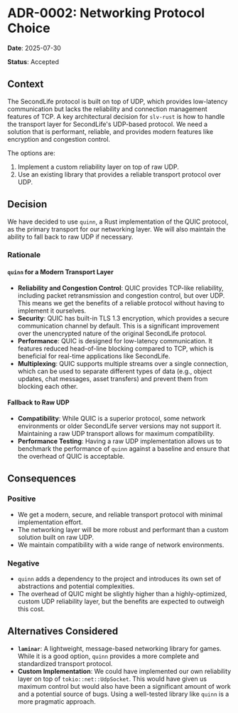 # ADR-0002: Networking Protocol Choice

**Date**: 2025-07-30

**Status**: Accepted

## Context

The SecondLife protocol is built on top of UDP, which provides low-latency communication but lacks the reliability and connection management features of TCP. A key architectural decision for `slv-rust` is how to handle the transport layer for SecondLife's UDP-based protocol. We need a solution that is performant, reliable, and provides modern features like encryption and congestion control.

The options are:
1.  Implement a custom reliability layer on top of raw UDP.
2.  Use an existing library that provides a reliable transport protocol over UDP.

## Decision

We have decided to use `quinn`, a Rust implementation of the QUIC protocol, as the primary transport for our networking layer. We will also maintain the ability to fall back to raw UDP if necessary.

### Rationale

#### `quinn` for a Modern Transport Layer

-   **Reliability and Congestion Control**: QUIC provides TCP-like reliability, including packet retransmission and congestion control, but over UDP. This means we get the benefits of a reliable protocol without having to implement it ourselves.
-   **Security**: QUIC has built-in TLS 1.3 encryption, which provides a secure communication channel by default. This is a significant improvement over the unencrypted nature of the original SecondLife protocol.
-   **Performance**: QUIC is designed for low-latency communication. It features reduced head-of-line blocking compared to TCP, which is beneficial for real-time applications like SecondLife.
-   **Multiplexing**: QUIC supports multiple streams over a single connection, which can be used to separate different types of data (e.g., object updates, chat messages, asset transfers) and prevent them from blocking each other.

#### Fallback to Raw UDP

-   **Compatibility**: While QUIC is a superior protocol, some network environments or older SecondLife server versions may not support it. Maintaining a raw UDP transport allows for maximum compatibility.
-   **Performance Testing**: Having a raw UDP implementation allows us to benchmark the performance of `quinn` against a baseline and ensure that the overhead of QUIC is acceptable.

## Consequences

### Positive

-   We get a modern, secure, and reliable transport protocol with minimal implementation effort.
-   The networking layer will be more robust and performant than a custom solution built on raw UDP.
-   We maintain compatibility with a wide range of network environments.

### Negative

-   `quinn` adds a dependency to the project and introduces its own set of abstractions and potential complexities.
-   The overhead of QUIC might be slightly higher than a highly-optimized, custom UDP reliability layer, but the benefits are expected to outweigh this cost.

## Alternatives Considered

-   **`laminar`**: A lightweight, message-based networking library for games. While it is a good option, `quinn` provides a more complete and standardized transport protocol.
-   **Custom Implementation**: We could have implemented our own reliability layer on top of `tokio::net::UdpSocket`. This would have given us maximum control but would also have been a significant amount of work and a potential source of bugs. Using a well-tested library like `quinn` is a more pragmatic approach.
